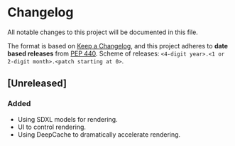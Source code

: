 # Changelog

All notable changes to this project will be documented in this file.

The format is based on [Keep a Changelog](https://keepachangelog.com/en/1.1.0/),
and this project adheres to **date based releases** from [PEP 440](https://peps.python.org/pep-0440/).
Scheme of releases: `<4-digit year>.<1 or 2-digit month>.<patch starting at 0>`. 

## [Unreleased]

### Added

- Using SDXL models for rendering.
- UI to control rendering.
- Using DeepCache to dramatically accelerate rendering.
